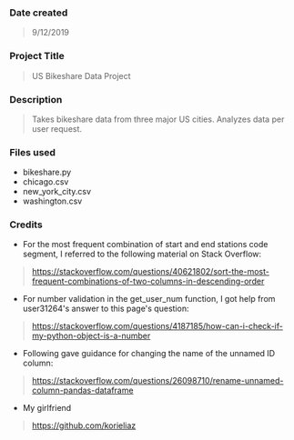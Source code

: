 ### Date created
>9/12/2019

### Project Title
>US Bikeshare Data Project

### Description
>Takes bikeshare data from three major US cities. Analyzes data per user request.

### Files used
- bikeshare.py
- chicago.csv
- new_york_city.csv
- washington.csv

### Credits
- For the most frequent combination of start and end stations code segment, I referred to the following material on Stack Overflow:
>https://stackoverflow.com/questions/40621802/sort-the-most-frequent-combinations-of-two-columns-in-descending-order

- For number validation in the get_user_num function, I got help from user31264's answer to this page's question:
>https://stackoverflow.com/questions/4187185/how-can-i-check-if-my-python-object-is-a-number

- Following gave guidance for changing the name of the unnamed ID column:
>https://stackoverflow.com/questions/26098710/rename-unnamed-column-pandas-dataframe

- My girlfriend
>https://github.com/korieliaz


